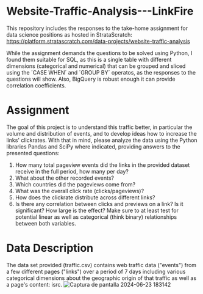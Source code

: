 # Website-Traffic-Analysis---LinkFire
This repository includes the responses to the take-home assignment for data science positions as hosted in StrataScratch: https://platform.stratascratch.com/data-projects/website-traffic-analysis

While the assignment demands the questions to be solved using Python, I found them suitable for SQL, as this is a single table with different dimensions (categorical and numerical) that can be grouped and sliced using the ´CASE WHEN´ and ´GROUP BY´ operatos, as the responses to the questions will show. Also, BigQuery is robust enough it can provide correlation coefficients.

# Assignment
The goal of this project is to understand this traffic better, in particular the volume and distribution of events, and to develop ideas how to increase the links' clickrates. With that in mind, please analyze the data using the Python libraries Pandas and SciPy where indicated, providing answers to the presented questions:

1) How many total pageview events did the links in the provided dataset receive in the full period, how many per day?
2) What about the other recorded events?
3) Which countries did the pageviews come from?
4) What was the overall click rate (clicks/pageviews)?
5) How does the clickrate distribute across different links?
6) Is there any correlation between clicks and previews on a link? Is it significant? How large is the effect? Make sure to at least test for potential linear as well as categorical (think binary) relationships between both variables.

# Data Description
The data set provided (traffic.csv) contains web traffic data ("events") from a few different pages ("links") over a period of 7 days including various categorical dimensions about the geographic origin of that traffic as well as a page's content: isrc.
![Captura de pantalla 2024-06-23 183142](https://github.com/MiguelPMiralles/Website-Traffic-Analysis---LinkFire/assets/91352151/bfa502ca-5ee5-4ba8-af19-34bc48e669d8)
